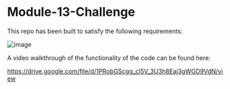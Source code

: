 # Module-13-Challenge

This repo has been built to satisfy the following requirements:

![image](https://github.com/user-attachments/assets/81491794-7c38-4ec8-a86e-422877250663)

A video walkthrough of the functionality of the code can be found here:

https://drive.google.com/file/d/1PRobGScgg_cl5V_3U3h8Eaj3gWGD9VdN/view


